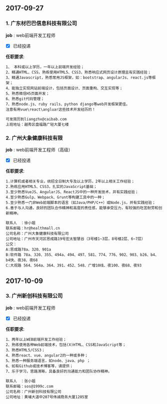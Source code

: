 

## 2017-09-27

### 1. 广东材巴巴信息科技有限公司

**job** : web前端开发工程师
* [x] 已经投递

**任职要求**:
```
1、 本科或以上学历，一年以上前端开发经验；
2、精通HTML、CSS，熟练使用HTML5、CSS3，熟悉响应式网页设计原理且有实践经验；
3、精通Javascript，熟悉常用JS框架，如：bootstrap、angularJs、react.js等框架；
4、能独立实现网站前端设计，包括页面设计、页面重构、交互实现等；
5、熟悉微信H5页面开发；
6、熟悉git代码管理；
7、熟悉node.js、ruby rails、python django等web开发框架更佳。
注意有用vue\react\angluar这些技术开发经历的！

可发简历到liangzhx@caibab.com
上班地址：越秀区盘福路广轻大厦七楼
```

### 2. 广州大象健康科技有限 

**job** : web前端开发工程师（高级） 
* [x] 已经投递

**任职要求**:
```
1.计算机或者相关专业，统招全日制大专及以上学历，2年以上相关工作经验；
2.熟练应用HTML5、CSS3，扎实的JavaScript基础；
3.至少熟悉VueJS、AngularJS、ReactJS中的一种开发技术，并有实践经验；
4.至少熟悉Gulp、Webpack、Grunt等构建工具中的一种；
5.至少熟悉一门非Web前端脚本的语言（如Java/PHP/C++）或Node.js，并有实践经验；
6.善于与人沟通，良好的团队合作精神和高度的责任感，能够承受压力，有较强的吃苦耐劳和创新精神。

联系人　：徐小姐
联系邮箱：hr@healthmall.cn
公司名称：广州大象健康科技有限公司
公司地址：广州市天河区思成路19号宏太智慧谷（3号楼1~3层，8号楼2层、6~7层）
公交：
A:思成路78a、320、901a
B:软件路 78a、320、355、494a、494、497、581、774、776、902、903、b26、b4、b4快、夜38、夜68
C:大观路 564、564a、364、391、452、548、广增10线、夜100、夜68、夜93
```
## 2017-10-09
### 3. 广州新创科技有限公司 

**job** : web前端开发工程师
* [x] 已经投递

**任职要求**:
```
1、两年以上WEB前端开发工作经验； 
2、熟练使用各种Web前端技术，包括(X)HTML、CSS和JavaScript等； 
3、熟悉HTML5/CSS3； 
4、熟悉react、vue、angular2的一种或多种； 
5、熟悉一种服务端语言，如node、java、php ；
6、如有Github或技术博客等，请提供； 
7、乐于学习，思路清晰，具备良好的沟通能力和团队协作精神。

联系人　：张小姐
联系邮箱：sos@1999c.com
公司名称：广州新创科技有限公司 
公司地址：黄埔大道中207号伟诚商务大厦1205室
```
